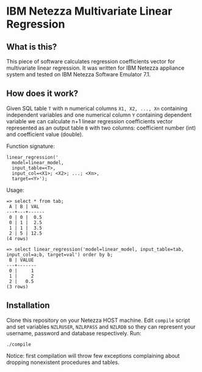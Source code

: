 # IBM Netezza Multivariate Linear Regression

## What is this?

This piece of software calculates regression coefficients vector for multivariate linear regression. 
It was written for IBM Netezza appliance system and tested on IBM Netezza Software Emulator 7.1.

## How does it work?

Given SQL table `T` with n numerical columns `X1, X2, ..., Xn` containing independent variables and one 
numerical column `Y` containing dependent variable we can calculate n+1 linear regression coefficients vector 
represented as an output table `B` with two columns: coefficient number (int) and coefficient value (double).

Function signature:
```
linear_regression('
  model=linear_model,
  input_table=<T>,
  input_col=<X1>; <X2>; ...; <Xn>,
  target=<Y>');
```

Usage:
```
=> select * from tab;
 A | B | VAL 
---+---+------
 0 | 0 |  0.5
 0 | 1 |  2.5
 1 | 1 |  3.5
 2 | 5 | 12.5
(4 rows)

=> select linear_regression('model=linear_model, input_table=tab, input_col=a;b, target=val') order by b;
 B | VALUE
---+-------
 0 |     1
 1 |     2
 2 |   0.5
(3 rows)
```

## Installation

Clone this repository on your Netezza HOST machine. Edit `compile` script and set variables `NZLRUSER`, `NZLRPASS` and `NZLRDB` so they can represent your username, password and database respectively. Run:
```
./compile
```
Notice: first compilation will throw few exceptions complaining about dropping nonexistent procedures and tables.
